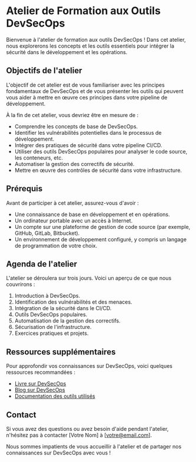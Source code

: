 # Atelier de Formation aux Outils DevSecOps

Bienvenue à l'atelier de formation aux outils DevSecOps ! Dans cet atelier, nous explorerons les concepts et les outils essentiels pour intégrer la sécurité dans le développement et les opérations.

## Objectifs de l'atelier

L'objectif de cet atelier est de vous familiariser avec les principes fondamentaux de DevSecOps et de vous présenter les outils qui peuvent vous aider à mettre en œuvre ces principes dans votre pipeline de développement.

À la fin de cet atelier, vous devriez être en mesure de :

- Comprendre les concepts de base de DevSecOps.
- Identifier les vulnérabilités potentielles dans le processus de développement.
- Intégrer des pratiques de sécurité dans votre pipeline CI/CD.
- Utiliser des outils DevSecOps populaires pour analyser le code source, les conteneurs, etc.
- Automatiser la gestion des correctifs de sécurité.
- Mettre en œuvre des contrôles de sécurité dans votre infrastructure.

## Prérequis

Avant de participer à cet atelier, assurez-vous d'avoir :

- Une connaissance de base en développement et en opérations.
- Un ordinateur portable avec un accès à Internet.
- Un compte sur une plateforme de gestion de code source (par exemple, GitHub, GitLab, Bitbucket).
- Un environnement de développement configuré, y compris un langage de programmation de votre choix.

## Agenda de l'atelier

L'atelier se déroulera sur trois jours. Voici un aperçu de ce que nous couvrirons :

1. Introduction à DevSecOps.
2. Identification des vulnérabilités et des menaces.
3. Intégration de la sécurité dans le CI/CD.
4. Outils DevSecOps populaires.
5. Automatisation de la gestion des correctifs.
6. Sécurisation de l'infrastructure.
7. Exercices pratiques et projets.

## Ressources supplémentaires

Pour approfondir vos connaissances sur DevSecOps, voici quelques ressources recommandées :

- [Livre sur DevSecOps](lien_vers_livre.pdf)
- [Blog sur DevSecOps](lien_vers_blog)
- [Documentation des outils utilisés](lien_vers_documentation)

## Contact

Si vous avez des questions ou avez besoin d'aide pendant l'atelier, n'hésitez pas à contacter [Votre Nom] à [votre@email.com].

Nous sommes impatients de vous accueillir à l'atelier et de partager nos connaissances sur DevSecOps avec vous !

